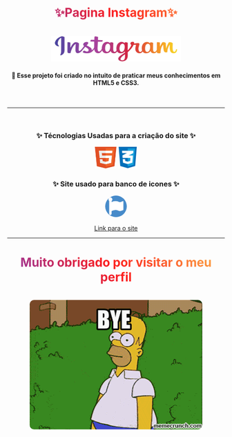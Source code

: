 <div align="center">
        <h1 style="background: linear-gradient(45deg, #833AB4, #FD1D1D, #FCB045);
    -webkit-background-clip: text;
    -webkit-text-fill-color: transparent;
    font-weight: bold;">✨Pagina Instagram✨</h1>
    </div>
<div align="center">
    <br>
    <img src="./src/assets/imagens-readme/instagram-logo.svg" alt="" width="300" height="60">
</div>

<h4 align="center"> 🧠 Esse projeto foi criado no intuito de praticar meus conhecimentos em HTML5 e CSS3.</h4>
<br>
<hr>
<br>
<div align="center">
        <h3>✨ Técnologias Usadas para a criação do site ✨</h3>
        <img src="./src/assets/imagens-readme/html-logo.svg" style="border-radius:50% alt="" width="50" height="50">
        <img src="./src/assets/imagens-readme/css-logo.svg" alt="" style="border-radius:50% width="100" height="50">
        <h3>✨ Site usado para banco de icones ✨</h3>
        <img src="./src/assets/imagens-readme/fontAwesome-logo.png" style="border-radius:50%" alt="" width="50" height="50">
</div>
<div align="center">

[Link para o site](https://fontawesome.com/icons)
</div>
<hr>


<h1 style="background: linear-gradient(45deg, #833AB4, #FD1D1D, #FCB045);
    -webkit-background-clip: text;
    -webkit-text-fill-color: transparent;
    font-weight: bold;" align="center">
Muito obrigado por visitar o meu perfil
</h1>
<br>

<div align="center">
<img src="./src/assets/imagens-readme/video-bye.gif" style="border-radius:10px;">

</div>
